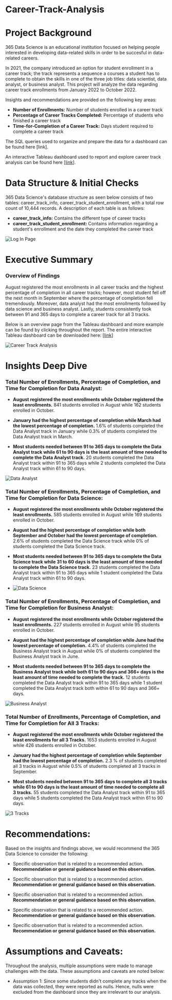 # Career-Track-Analysis

# Project Background
365 Data Science is an educational institution focused on helping people interested in developing data-related skills in order to be succesful in data-related careers. 

In 2021, the company introduced an option for student enrollment in a career track; the track represents a sequence a courses a student has to complete to obtain the skills in one of the three job titles: data scientist, data analyst, or business analyst. This project will analyze the data regarding career track enrollments from January 2022 to October 2022.

Insights and recommendations are provided on the following key areas:

- **Number of Enrollments:** Number of students enrolled in a career track
- **Percentage of Career Tracks Completed:**  Percentage of students who finished a career track
- **Time-for-Completion of a Career Track:**  Days student required to complete a career track

The SQL queries used to organize and prepare the data for a dashboard can be found here [link].

An interactive Tableau dashboard used to report and explore career track analysis can be found here [[link](https://public.tableau.com/app/profile/aaron.arroyo1400/viz/CareerTrackAnalysis_17275568340830/CareerTrackAnalysis)].

# Data Structure & Initial Checks

365 Data Science's database structure as seen below consists of two tables: career_track_info, career_track_student_enrollment, with a total row count of 10,444 records. A description of each table is as follows:
- **career_track_info:** Contains the different type of career tracks
- **career_track_student_enrollment:** Contains information regarding a student's enrollment and the date they completed the career track

![Log In Page](https://github.com/user-attachments/assets/264149b1-6811-4d8c-b5f5-6dfd1f6ac859)




# Executive Summary

### Overview of Findings

August registered the most enrollments in all career tracks and the highest percentage of completion in all career tracks; however, most student fell off the next month in September where the percentage of completion fell tremendously. Moreover, data analyst had the most enrollments followed by data science and business analyst. Lastly, students consistently took between 91 and 365 days to complete a career track for all 3 tracks.

Below is an overview page from the Tableau dashboard and more example can be found by clicking throughout the report. The entire interactive Tableau dashboard can be downloaded here: [[link](https://public.tableau.com/app/profile/aaron.arroyo1400/viz/CareerTrackAnalysis_17275568340830/CareerTrackAnalysis)]


![Career Track Analysis](https://github.com/user-attachments/assets/380ca03e-f87f-48bf-b8c1-ae08ebe570d6)



# Insights Deep Dive
### Total Number of Enrollments, Percentage of Completion, and Time for Completion for Data Analyst:

* **August registered the most enrollments while October registered the least enrollments.** 841 students enrolled in August while 162 students enrolled in October.

* **January had the highest percentage of completion while March had the lowest percentage of completion.** 1.6% of students completed the Data Analyst track in January while 0.3% of students completed the Data Analyst track in March.

* **Most students needed between 91 to 365 days to complete the Data Analyst track while 61 to 90 days is the least amount of time needed to complete the Data Analyst track.** 20 students completed the Data Analyst track within 91 to 365 days while 2 students completed the Data Analyst track within 61 to 90 days.

![Data Analyst](https://github.com/user-attachments/assets/ab99d3ae-43fb-4e64-a230-889a6163d4e0)

### Total Number of Enrollments, Percentage of Completion, and Time for Completion for Data Science:

* **August registered the most enrollments while October registered the least enrollments.** 585 students enrolled in August while 169 students enrolled in October.

* **August had the highest percentage of completion while both September and October had the lowest percentage of completion.** 2.6% of students completed the Data Science track while 0% of students completed the Data Science  track.

* **Most students needed between 91 to 365 days to complete the Data Science track while 31 to 60 days is the least amount of time needed to complete the Data Science track.** 23 students completed the Data Analyst track within 91 to 365 days while 1 student completed the Data Analyst track within 61 to 90 days.

* ![Data Science](https://github.com/user-attachments/assets/84e0b625-e93c-47c4-90d2-2e2a8a5c3151)

### Total Number of Enrollments, Percentage of Completion, and Time for Completion for Business Analyst:

* **August registered the most enrollments while October registered the least enrollments.** 227 students enrolled in August while 95 students enrolled in October.

* **August had the highest percentage of completion while June had the lowest percentage of completion.** 4.4% of students completed the Business Analyst track in August while 0% of students completed the Business Analyst track in June.

* **Most students needed between 91 to 365 days to complete the Business Analyst track while both 61 to 90 days and 366+ days is the least amount of time needed to complete the track.** 12 students completed the Data Analyst track within 91 to 365 days while 1 student completed the Data Analyst track both within 61 to 90 days and 366+ days.

![Business Analyst](https://github.com/user-attachments/assets/dc6d4ab0-8819-4295-b0e4-a08ad49a0ae9)

### Total Number of Enrollments, Percentage of Completion, and Time for Completion for All 3 Tracks:

* **August registered the most enrollments while October registered the least enrollments for all 3 Tracks.** 1653 students enrolled in August while 426 students enrolled in October.

* **January had the highest percentage of completion while September had the lowest percentage of completion.** 2.3 % of students completed all 3 tracks in August while 0.5% of students completed all 3 tracks in September.

* **Most students needed between 91 to 365 days to complete all 3 tracks while 61 to 90 days is the least amount of time needed to complete all 3 tracks.** 55 students completed the Data Analyst track within 91 to 365 days while 5 students completed the Data Analyst track within 61 to 90 days.

![3 Tracks](https://github.com/user-attachments/assets/f5424d53-f6ad-4f88-a81c-92018216183d)


# Recommendations:

Based on the insights and findings above, we would recommend the 365 Data Science to consider the following: 

* Specific observation that is related to a recommended action. **Recommendation or general guidance based on this observation.**
  
* Specific observation that is related to a recommended action. **Recommendation or general guidance based on this observation.**
  
* Specific observation that is related to a recommended action. **Recommendation or general guidance based on this observation.**
  
* Specific observation that is related to a recommended action. **Recommendation or general guidance based on this observation.**
  
* Specific observation that is related to a recommended action. **Recommendation or general guidance based on this observation.**
  


# Assumptions and Caveats:

Throughout the analysis, multiple assumptions were made to manage challenges with the data. These assumptions and caveats are noted below:

* Assumption 1: Since some students didn't complete any tracks when the data was collected, they were reported as nulls. Hence, nulls were excluded from the dashboard since they are irrelevant to our analysis.
